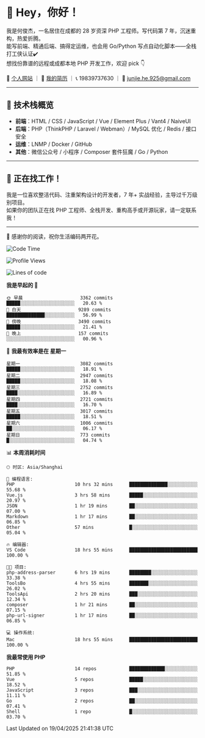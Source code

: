 # 👋 Hey，你好！

我是何俊杰，一名居住在成都的 28 岁资深 PHP 工程师。写代码第 7 年，沉迷重构，热爱折腾。  
能写前端、精通后端、搞得定运维，也会用 Go/Python 写点自动化脚本——全栈打工侠认证✔️  
想找份靠谱的远程或成都本地 PHP 开发工作，欢迎 pick 👇

📄 [个人网站](https://hejunjie.life) ｜ 📄 [我的简历](https://hejunjie.life/docx/%E7%AE%80%E5%8E%8620250406.pdf) ｜ 📞 19839737630 ｜ 📮 junjie.he.925@gmail.com

---

## 🚀 技术栈概览

- **前端**：HTML / CSS / JavaScript / Vue / Element Plus / Vant4 / NaiveUI  
- **后端**：PHP（ThinkPHP / Laravel / Webman）/ MySQL 优化 / Redis / 接口安全  
- **运维**：LNMP / Docker / GitHub  
- **其他**：微信公众号 / 小程序 / Composer 套件狂魔 / Go / Python

---

## 📢 正在找工作！

我是一位喜欢整洁代码、注重架构设计的开发者，7 年+ 实战经验，主导过千万级别项目。  
如果你的团队正在找 PHP 工程师、全栈开发、重构高手或开源玩家，请一定联系我！

---

👋 感谢你的阅读，祝你生活编码两开花。


<!--START_SECTION:waka-->
![Code Time](http://img.shields.io/badge/Code%20Time-17%20hrs%2019%20mins-blue)

![Profile Views](http://img.shields.io/badge/%E4%B8%AA%E4%BA%BA%E8%B5%84%E6%96%99%E8%A7%82%E7%9C%8B%E6%AC%A1%E6%95%B0-200-blue)

![Lines of code](https://img.shields.io/badge/%E4%BB%8E%E3%80%8CHello%20World%E3%80%8D%E8%B5%B7%E6%88%91%E5%B7%B2%E7%BB%8F%E5%86%99%E4%BA%86-5.7%20million%20%E8%A1%8C%E4%BB%A3%E7%A0%81-blue)

**我是早起的 🐤** 

```text
🌞 早晨                     3362 commits        █████░░░░░░░░░░░░░░░░░░░░   20.63 % 
🌆 白天                     9289 commits        ██████████████░░░░░░░░░░░   56.99 % 
🌃 傍晚                     3490 commits        █████░░░░░░░░░░░░░░░░░░░░   21.41 % 
🌙 晚上                     157 commits         ░░░░░░░░░░░░░░░░░░░░░░░░░   00.96 % 
```
📅 **我最有效率是在 星期一** 

```text
星期一                      3082 commits        █████░░░░░░░░░░░░░░░░░░░░   18.91 % 
星期二                      2947 commits        █████░░░░░░░░░░░░░░░░░░░░   18.08 % 
星期三                      2752 commits        ████░░░░░░░░░░░░░░░░░░░░░   16.89 % 
星期四                      2721 commits        ████░░░░░░░░░░░░░░░░░░░░░   16.70 % 
星期五                      3017 commits        █████░░░░░░░░░░░░░░░░░░░░   18.51 % 
星期六                      1006 commits        ██░░░░░░░░░░░░░░░░░░░░░░░   06.17 % 
星期日                      773 commits         █░░░░░░░░░░░░░░░░░░░░░░░░   04.74 % 
```


📊 **本周消耗时间** 

```text
🕑︎ 时区: Asia/Shanghai

💬 编程语言: 
PHP                      10 hrs 32 mins      ██████████████░░░░░░░░░░░   55.68 % 
Vue.js                   3 hrs 58 mins       █████░░░░░░░░░░░░░░░░░░░░   20.97 % 
JSON                     1 hr 19 mins        ██░░░░░░░░░░░░░░░░░░░░░░░   07.00 % 
Markdown                 1 hr 17 mins        ██░░░░░░░░░░░░░░░░░░░░░░░   06.85 % 
Other                    57 mins             █░░░░░░░░░░░░░░░░░░░░░░░░   05.04 % 

🔥 编辑器: 
VS Code                  18 hrs 55 mins      █████████████████████████   100.00 % 

🐱‍💻 项目: 
php-address-parser       6 hrs 19 mins       ████████░░░░░░░░░░░░░░░░░   33.38 % 
ToolsBo                  4 hrs 55 mins       ███████░░░░░░░░░░░░░░░░░░   26.02 % 
ToolsApi                 2 hrs 20 mins       ███░░░░░░░░░░░░░░░░░░░░░░   12.34 % 
composer                 1 hr 21 mins        ██░░░░░░░░░░░░░░░░░░░░░░░   07.15 % 
php-url-signer           1 hr 17 mins        ██░░░░░░░░░░░░░░░░░░░░░░░   06.85 % 

💻 操作系统: 
Mac                      18 hrs 55 mins      █████████████████████████   100.00 % 
```

**我最常使用 PHP** 

```text
PHP                      14 repos            █████████████░░░░░░░░░░░░   51.85 % 
Vue                      5 repos             █████░░░░░░░░░░░░░░░░░░░░   18.52 % 
JavaScript               3 repos             ███░░░░░░░░░░░░░░░░░░░░░░   11.11 % 
Go                       2 repos             ██░░░░░░░░░░░░░░░░░░░░░░░   07.41 % 
Shell                    1 repo              █░░░░░░░░░░░░░░░░░░░░░░░░   03.70 % 
```




 Last Updated on 19/04/2025 21:41:38 UTC
<!--END_SECTION:waka-->
